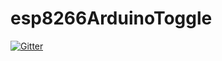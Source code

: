 # esp8266ArduinoToggle

[![Gitter](https://badges.gitter.im/Join%20Chat.svg)](https://gitter.im/linagee/esp8266ArduinoToggle?utm_source=badge&utm_medium=badge&utm_campaign=pr-badge&utm_content=badge)